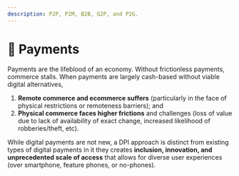 ```yaml
---
description: P2P, P2M, B2B, G2P, and P2G.
---
```


# 💸 Payments

Payments are the lifeblood of an economy. Without frictionless payments, commerce stalls. When payments are largely cash-based without viable digital alternatives,

1. **Remote commerce and ecommerce suffers** (particularly in the face of physical restrictions or remoteness barriers); and&#x20;
2. **Physical commerce faces higher frictions** and challenges (loss of value due to lack of availability of exact change, increased likelihood of robberies/theft, etc).

While digital payments are not new, a DPI approach is distinct from existing types of digital payments in it they creates **inclusion, innovation, and unprecedented scale of access** that allows for diverse user experiences (over smartphone, feature phones, or no-phones).&#x20;

&#x20;
